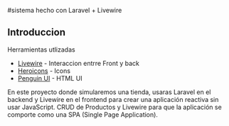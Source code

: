 #sistema hecho con  Laravel + Livewire 

## Introduccion

Herramientas utlizadas 

- [Livewire]([https://github.com/laravel/livewire-starter-kit/tree/components](https://livewire.laravel.com/docs/properties)) - Interaccion entrre Front y back
- [Heroicons]([https://github.com/laravel/livewire-starter-kit/tree/workos](https://heroicons.com/)) - Icons
 - [Penguin UI]([[https://github.com/laravel/livewire-starter-kit/tree/workos](https://heroicons.com/](https://www.penguinui.com/))) - HTML UI

En este proyecto donde simularemos una tienda, usaras Laravel en el backend y Livewire en el frontend para crear una aplicación reactiva sin usar JavaScript.
CRUD de Productos y Livewire para que la aplicación se comporte como una SPA (Single Page Application).
